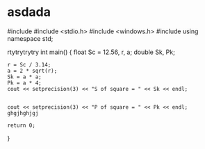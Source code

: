 # asdada

#include <iostream>
#include <stdio.h>
#include <windows.h>
#include <iomanip>
using namespace std;

rtytrytrytry
int main()
{
    float Sc = 12.56, r, a;
    double Sk, Pk;
    
    r = Sc / 3.14;
    a = 2 * sqrt(r);
    Sk = a * a;
    Pk = a * 4;
    cout << setprecision(3) << "S of square = " << Sk << endl;


    cout << setprecision(3) << "P of square = " << Pk << endl;
    ghgjhghjgj
    
    return 0;
}
